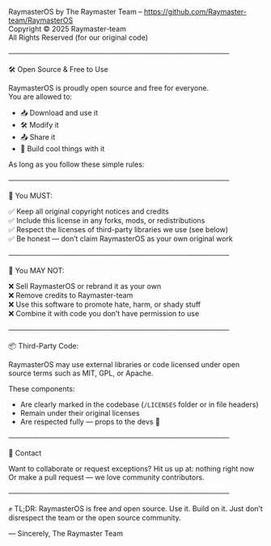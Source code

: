 RaymasterOS by The Raymaster Team – https://github.com/Raymaster-team/RaymasterOS  
Copyright © 2025 Raymaster-team  
All Rights Reserved (for our original code)

────────────────────────────────────────────

🛠️ Open Source & Free to Use

RaymasterOS is proudly open source and free for everyone.  
You are allowed to:
- 📥 Download and use it
- 🛠️ Modify it
- 📤 Share it
- 🧪 Build cool things with it

As long as you follow these simple rules:

────────────────────────────────────────────

📌 You MUST:

✅ Keep all original copyright notices and credits  
✅ Include this license in any forks, mods, or redistributions  
✅ Respect the licenses of third-party libraries we use (see below)  
✅ Be honest — don’t claim RaymasterOS as your own original work  

────────────────────────────────────────────

🚫 You MAY NOT:

❌ Sell RaymasterOS or rebrand it as your own  
❌ Remove credits to Raymaster-team  
❌ Use this software to promote hate, harm, or shady stuff  
❌ Combine it with code you don’t have permission to use  

────────────────────────────────────────────

📦 Third-Party Code:

RaymasterOS may use external libraries or code licensed under open source terms such as MIT, GPL, or Apache.

These components:
- Are clearly marked in the codebase (`/LICENSES` folder or in file headers)
- Remain under their original licenses
- Are respected fully — props to the devs 🙌

────────────────────────────────────────────

💌 Contact

Want to collaborate or request exceptions? Hit us up at: nothing right now 
Or make a pull request — we love community contributors.

────────────────────────────────────────────

✊ TL;DR: RaymasterOS is free and open source. Use it. Build on it. Just don’t disrespect the team or the open source community.

— Sincerely, The Raymaster Team
